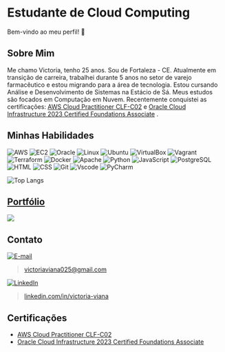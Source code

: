 
# Estudante de Cloud Computing

Bem-vindo ao meu perfil! 👋

## Sobre Mim
Me chamo Victoria, tenho 25 anos. Sou de Fortaleza - CE. Atualmente em transição de carreira, trabalhei durante 5 anos no setor de varejo farmacêutico e estou migrando para a área de tecnologia. Estou cursando Análise e Desenvolvimento de Sistemas na Estácio de Sá. Meus estudos são focados em Computação em Nuvem. Recentemente conquistei as certificações: [AWS Cloud Practitioner CLF-C02](https://www.credly.com/badges/ceb36149-b0e5-4d16-8623-65e4bab037ae/linked_in?t=s7enyy) e [Oracle Cloud Infrastructure 2023 Certified Foundations Associate](https://catalog-education.oracle.com/pls/certview/sharebadge?id=CF940C7CC280256FA6D4560D56B5825174D2FEA8F27B59E32B6546CB6BD7CBE6) .

## Minhas Habilidades
![AWS](https://img.shields.io/badge/AWS-000.svg?style=for-the-badge&logo=amazon-aws&logoColor=white) 
![EC2](https://img.shields.io/badge/Amazon%20EC2-FF9900.svg?style=for-the-badge&logo=Amazon-EC2&logoColor=white)
![Oracle](https://img.shields.io/badge/Oracle-F80000?style=for-the-badge&logo=oracle&logoColor=black) 
![Linux](https://img.shields.io/badge/Linux-000?style=for-the-badge&logo=linux&logoColor=FCC624)
![Ubuntu](https://img.shields.io/badge/Ubuntu-35495E?style=for-the-badge&logo=ubuntu&logoColor=2CA5E0)
![VirtualBox](https://img.shields.io/badge/VirtualBox-183A61?logo=virtualbox&logoColor=white&style=for-the-badge)
![Vagrant](https://img.shields.io/badge/vagrant-%231563FF.svg?style=for-the-badge&logo=vagrant&logoColor=white)
![Terraform](https://img.shields.io/badge/Terraform-844FBA.svg?style=for-the-badge&logo=Terraform&logoColor=white)
![Docker](https://img.shields.io/badge/docker-%230db7ed.svg?style=for-the-badge&logo=docker&logoColor=white)
![Apache](https://img.shields.io/badge/Apache-CA2136?logo=apache&logoColor=white&style=for-the-badge)
![Python](https://img.shields.io/badge/python-3670A0?style=for-the-badge&logo=python&logoColor=ffdd54)
![JavaScript](https://img.shields.io/badge/JavaScript-323330?style=for-the-badge&logo=javascript&logoColor=F7DF1E ) 
![PostgreSQL](https://img.shields.io/badge/PostgreSQL-316192?style=for-the-badge&logo=postgresql&logoColor=white) 
![HTML](https://img.shields.io/badge/HTML5-E34F26?style=for-the-badge&logo=html5&logoColor=white) 
![CSS](https://img.shields.io/badge/CSS3-1572B6?style=for-the-badge&logo=css3&logoColor=white) 
![Git](https://img.shields.io/badge/GIT-E44C30?style=for-the-badge&logo=git&logoColor=white) 
![Vscode](https://img.shields.io/badge/Vscode-007ACC?style=for-the-badge&logo=visual-studio-code&logoColor=white) 
![PyCharm](https://img.shields.io/badge/PyCharm-000000.svg?&style=for-the-badge&logo=PyCharm&logoColor=white)


 



![Top Langs](https://github-readme-stats-git-masterrstaa-rickstaa.vercel.app/api/top-langs/?username=V1ctor1aTorres&layout=compact&bg_color=000&border_color=30A3DC&title_color=E94D5F&text_color=FFF) 


## [Portfólio](https://v1ctor1atorres.github.io/Projeto_portfolio/)
[<img src="https://i.postimg.cc/z3ZnVWyN/port-img.png">](https://v1ctor1atorres.github.io/Projeto_portfolio/)



## Contato
[![E-mail](https://img.shields.io/badge/-Email-000?style=for-the-badge&logo=microsoft-outlook&logoColor=007BFF)](mailto:victoriaviana025@gmail.com)
 > victoriaviana025@gmail.com  
   
[![LinkedIn](https://img.shields.io/badge/LinkedIn-0077B5?style=for-the-badge&logo=linkedin&logoColor=white)](https://www.linkedin.com/in/victoria-viana/)
 > [linkedin.com/in/victoria-viana](https://linkedin.com/in/victoria-viana)  
   

## Certificações
- [AWS Cloud Practitioner CLF-C02](https://www.credly.com/badges/ceb36149-b0e5-4d16-8623-65e4bab037ae/linked_in?t=s7enyy)
- [Oracle Cloud Infrastructure 2023 Certified Foundations Associate](https://catalog-education.oracle.com/pls/certview/sharebadge?id=CF940C7CC280256FA6D4560D56B5825174D2FEA8F27B59E32B6546CB6BD7CBE6)
 
